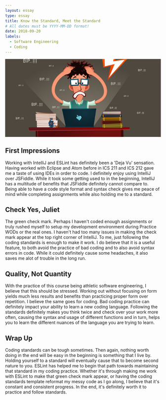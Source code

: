 ```yaml
---
layout: essay
type: essay
title: Know the Standard, Meet the Standard
# All dates must be YYYY-MM-DD format!
date: 2018-09-20
labels:
  - Software Engineering
  - Coding
---
```


<img class="ui tiny left circular floated image" src="../images/dev.jpg">

## First Impressions
Working with IntelliJ and ESLint has definitely been a 'Deja Vu' sensation. Having worked with Eclipse and Atom before in ICS 211 and ICS 212 gave me a taste of using IDEs in order to code. I definitely enjoy using IntelliJ over JSFiddle. While it took some getting used to in the beginning, IntelliJ has a multitude of benefits that JSFiddle definitely cannot compare to. Being able to have a code style format and syntax check gives me peace of mind while completing assignments while also holding me to a standard.

## Check Yes, Juliet
The green check mark. Perhaps I haven't coded enough assignments or truly rushed myself to setup my development environment during Practice WODs or the real ones. I haven't had too many issues in making the check mark appear at the top right corner of IntelliJ. To me, just following the coding standards is enough to make it work. I do believe that it is a useful feature, to both avoid the practice of bad coding and to also avoid syntax errors in code. While it could definitely cause some headaches, it also saves me alot of trouble in the long run.

## Quality, Not Quantity
With the practice of this course being athletic software engineering, I believe that this should be stressed. Working out without focusing on form yields much less results and benefits than practicing proper form over repetition. I believe the same goes for coding. Bad coding practice can definitely impact your ability to learn a new coding language. Following the standards definitely makes you think twice and check over your work more often, causing the syntax and usage of different functions and in turn, helps you to learn the different nuances of the language you are trying to learn.

## Wrap Up
Coding standards can be tough sometimes. Then again, nothing worth doing in the end will be easy in the beginning is something that I live by. Holding yourself to a standard will eventually cause that to become second nature to you. ESLint has helped me to begin that path towards maintaining that standard in my coding practice. Whether it's through making me work with ESLint to make that green check mark appear, or having the coding standards template reformat my messy code as I go along, I believe that it's constant and consistent progress. In the end, it's definitely worth it to practice and follow standards.

